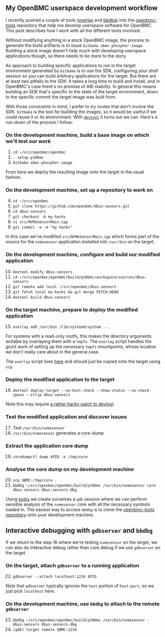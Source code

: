 ## My OpenBMC userspace development workflow

I recently pushed a couple of tools ([overlay][1] and [bbdbg][2]) into the
[openbmc-tools][3] repository that help me develop userspace software for
OpenBMC. This post describes how I work with all the different tools involved.

Without modifying anything in a stock OpenBMC image, the process to generate the
build artifacts is to issue `bitbake obmc-phosphor-image`. Building a stock
image doesn't help much with developing userspace applications though, so there
needs to be more to the story.

An approach to building specific applications to run in the target environment
generated by `bitbake` is to use the SDK, configuring your shell session so you
can build arbitrary applications for the target. But there are at least two
pitfalls to the SDK: It takes a long time to build and install, and in
OpenBMC's case there's no promise of ABI stability. In general this means
building an SDK that's specific to the state of the target environment, down to
the specific commit the target image was built from.

With those constraints in mind, I prefer to try routes that don't involve the
SDK. `bitbake` is the tool for building the images, so it would be useful if we
could reuse it or its environment. With [`devtool`][4] it turns out we can.
Here's a run-down of the process I follow:

### On the development machine, build a base image on which we'll test our work
1. `cd ~/src/openbmc/openbmc`
2. `. setup p10bmc`
3. `bitbake obmc-phosphor-image`

From here we deploy the resulting image onto the target in the usual fashion.

### On the development machine, set up a repository to work on
4. `cd ~/src/openbmc`
5. `git clone https://github.com/openbmc/dbus-sensors.git`
6. `cd dbus-sensors`
7. `git checkout -b my-hacks`
8. `vi src/NVMeSensorMain.cpp`
9. `git commit -a -m "my hacks"`

In this case we've modified `src/NVMeSensorMain.cpp` which forms part of the
source for the `nvmesensor` application installed into `/usr/bin` on the target.

### On the development machine, configure and build our modified application
10. `devtool modify dbus-sensors`
11. `cd ~/src/openbmc/openbmc/build/p10bmc/workspace/sources/dbus-sensors`
12. `git remote add local ~/src/openbmc/dbus-sensors`
13. `git fetch local my-hacks && git merge FETCH_HEAD`
14. `devtool build dbus-sensors`

### On the target machine, prepare to deploy the modified application
15. `overlay add /usr/bin /lib/systemd/system ...`

For systems with a read-only rootfs, this makes the directory arguments writable
by overlaying them with a `tmpfs`. The `overlay` script handles the grunt work of
setting up the necessary `tmpfs` mountpoints, whose location we don't really
care about in the general case.

The `overlay` script lives [here][1] and should just be copied onto the target
using `scp`.

### Deploy the modified application to the target
16. `devtool deploy-target --no-host-check --show-status --no-check-space --strip dbus-sensors`

Note this may require [a rather hacky patch to devtool][5]

### Test the modified application and discover issues
17. Test `/usr/bin/nvmesensor`
18. `/usr/bin/nvmesensor` generates a core-dump

### Extract the application core dump
19. `coredumpctl dump $PID -o /tmp/core`

### Analyse the core dump on my development machine
20. `scp $BMC:/tmp/core .`
21. `bbdbg ~/src/openbmc/openbmc/build/p10bmc /usr/bin/nvmesensor core dbus-sensors dbus-sensors-dbg`

Using [`bbdbg`][2] we create ourselves a `gdb` session where we can perform
sensible analysis of the `nvmesensor` core with all the necessary symbols loaded
in. The easiest way to access `bbdbg` is to clone the [openbmc-tools
repository][3] onto your development machine.

## Interactive debugging with `gdbserver` and `bbdbg`
If we return to the step 16 where we're testing `nvmesensor` on the target, we
can also do interactive debug rather than core debug if we use `gdbserver` on
the target.

### On the target, attach `gdbserver` to a running application
22. `gdbserver --attach localhost:1234 $PID`

Note that `gdbserver` typically ignores the `host` portion of `host:port`, so we
just pick `localhost` here.

### On the development machine, use `bbdbg` to attach to the remote `gdbserver`
23. `bbdbg ~/src/openbmc/openbmc/build/p10bmc /usr/bin/nvmesensor - dbus-sensors dbus-sensors-dbg`
24. `(gdb) target remote $BMC:1234`

[1]: https://github.com/openbmc/openbmc-tools/blob/master/overlay/overlay
[2]: https://github.com/openbmc/openbmc-tools/blob/master/bbdbg/bbdbg
[3]: https://github.com/openbmc/openbmc-tools
[4]: https://docs.yoctoproject.org/singleindex.html#using-devtool-in-your-sdk-workflow
[5]: https://github.com/amboar/openbmc/commit/7d398cd8d0af1c009e6519c74f34a01e2ba923f6
